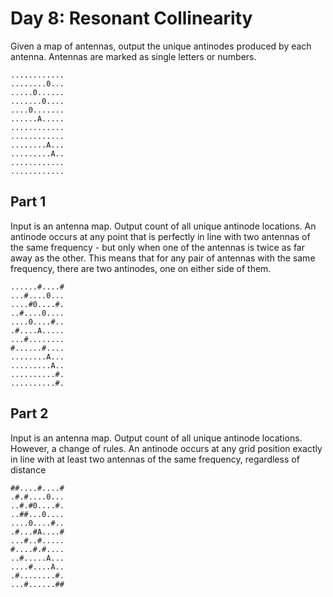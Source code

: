 # Day 8: Resonant Collinearity

Given a map of antennas, output the unique antinodes produced by each antenna.
Antennas are marked as single letters or numbers.

```
............
........0...
.....0......
.......0....
....0.......
......A.....
............
............
........A...
.........A..
............
............
```

## Part 1

Input is an antenna map. Output count of all unique antinode locations. An antinode occurs at any point that is perfectly in line with two antennas of the same frequency - but only when one of the antennas is twice as far away as the other. This means that for any pair of antennas with the same frequency, there are two antinodes, one on either side of them.

```
......#....#
...#....0...
....#0....#.
..#....0....
....0....#..
.#....A.....
...#........
#......#....
........A...
.........A..
..........#.
..........#.
```

## Part 2

Input is an antenna map. Output count of all unique antinode locations. However, a change of rules. An antinode occurs at any grid position exactly in line with at least two antennas of the same frequency, regardless of distance

```
##....#....#
.#.#....0...
..#.#0....#.
..##...0....
....0....#..
.#...#A....#
...#..#.....
#....#.#....
..#.....A...
....#....A..
.#........#.
...#......##
```